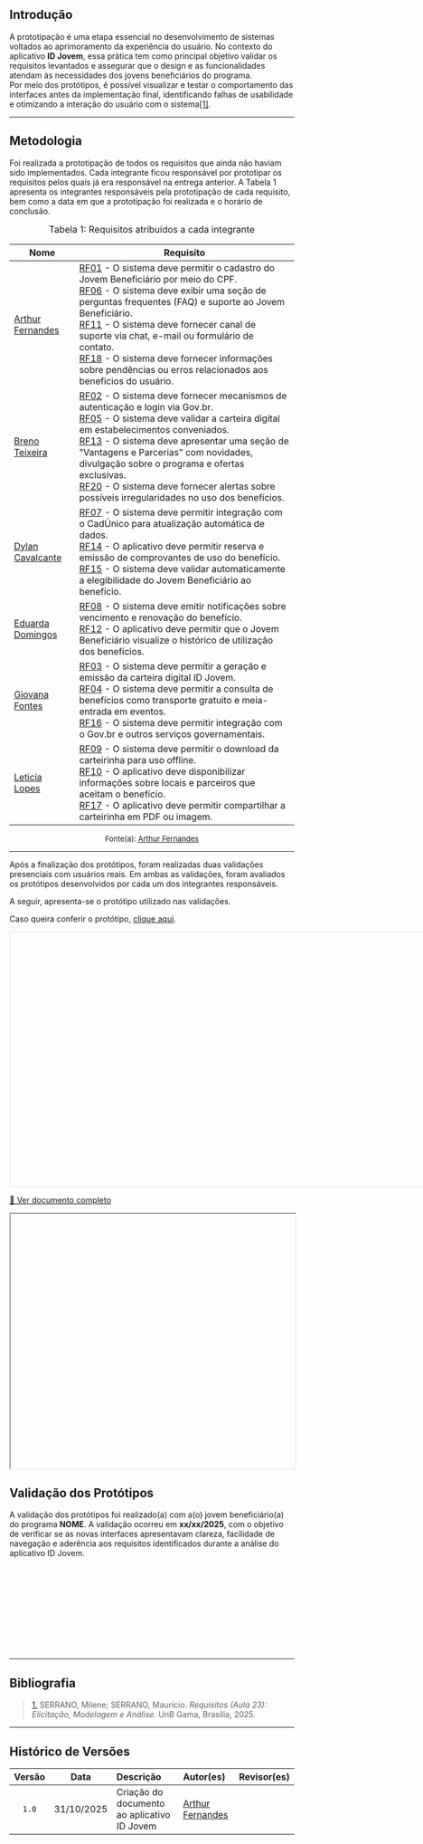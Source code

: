 ## Introdução

A prototipação é uma etapa essencial no desenvolvimento de sistemas voltados ao aprimoramento da experiência do usuário. No contexto do aplicativo **ID Jovem**, essa prática tem como principal objetivo validar os requisitos levantados e assegurar que o design e as funcionalidades atendam às necessidades dos jovens beneficiários do programa.  
Por meio dos protótipos, é possível visualizar e testar o comportamento das interfaces antes da implementação final, identificando falhas de usabilidade e otimizando a interação do usuário com o sistema<a id="TEC1" href="#RP1">[1]</a>.

---

## Metodologia

Foi realizada a prototipação de todos os requisitos que ainda não haviam sido implementados. Cada integrante ficou responsável por prototipar os requisitos pelos quais já era responsável na entrega anterior. A Tabela 1 apresenta os integrantes responsáveis pela prototipação de cada requisito, bem como a data em que a prototipação foi realizada e o horário de conclusão.

<font size="3"><p style="text-align: center">Tabela 1: Requisitos atribuídos a cada integrante</p></font>

<div align="center">

<table>
  <thead>
    <tr>
      <th>Nome</th>
      <th>Requisito</th>
    </tr>
  </thead>
  <tbody>
     <tr>
      <td> <a href="https://github.com/arthurfernandesj">Arthur Fernandes</a> </td>
      <td> 
        <a href="https://requisitos-de-software.github.io/2025.2-Grupo04/Entregas/Entregas_02/Elicitacao/Requisitos_Elicitados/#rf01">RF01</a> - O sistema deve permitir o cadastro do Jovem Beneficiário por meio do CPF. <br>
        <a href="https://requisitos-de-software.github.io/2025.2-Grupo04/Entregas/Entregas_02/Elicitacao/Requisitos_Elicitados/#rf06">RF06</a> - O sistema deve exibir uma seção de perguntas frequentes (FAQ) e suporte ao Jovem Beneficiário. <br>
        <a href="https://requisitos-de-software.github.io/2025.2-Grupo04/Entregas/Entregas_02/Elicitacao/Requisitos_Elicitados/#rf11">RF11</a> - O sistema deve fornecer canal de suporte via chat, e-mail ou formulário de contato. <br>
        <a href="https://requisitos-de-software.github.io/2025.2-Grupo04/Entregas/Entregas_02/Elicitacao/Requisitos_Elicitados/#rf18">RF18</a> - O sistema deve fornecer informações sobre pendências ou erros relacionados aos benefícios do usuário.
      </td>
    </tr>
    <tr>
      <td> <a href="https://github.com/BrenoLTeixeira">Breno Teixeira</a> </td>
      <td> 
        <a href="https://requisitos-de-software.github.io/2025.2-Grupo04/Entregas/Entregas_02/Elicitacao/Requisitos_Elicitados/#rf02">RF02</a> - O sistema deve fornecer mecanismos de autenticação e login via Gov.br. <br>
        <a href="https://requisitos-de-software.github.io/2025.2-Grupo04/Entregas/Entregas_02/Elicitacao/Requisitos_Elicitados/#rf05">RF05</a> - O sistema deve validar a carteira digital em estabelecimentos conveniados. <br>
        <a href="https://requisitos-de-software.github.io/2025.2-Grupo04/Entregas/Entregas_02/Elicitacao/Requisitos_Elicitados/#rf13">RF13</a> - O sistema deve apresentar uma seção de "Vantagens e Parcerias" com novidades, divulgação sobre o programa e ofertas exclusivas. <br>
        <a href="https://requisitos-de-software.github.io/2025.2-Grupo04/Entregas/Entregas_02/Elicitacao/Requisitos_Elicitados/#rf20">RF20</a> - O sistema deve fornecer alertas sobre possíveis irregularidades no uso dos benefícios.
      </td>
    </tr>
    <tr>
      <td> <a href="https://github.com/dylancavalcante">Dylan Cavalcante</a> </td>
      <td> 
        <a href="https://requisitos-de-software.github.io/2025.2-Grupo04/Entregas/Entregas_02/Elicitacao/Requisitos_Elicitados/#rf07">RF07</a> - O sistema deve permitir integração com o CadÚnico para atualização automática de dados. <br>
        <a href="https://requisitos-de-software.github.io/2025.2-Grupo04/Entregas/Entregas_02/Elicitacao/Requisitos_Elicitados/#rf14">RF14</a> - O aplicativo deve permitir reserva e emissão de comprovantes de uso do benefício. <br>
        <a href="https://requisitos-de-software.github.io/2025.2-Grupo04/Entregas/Entregas_02/Elicitacao/Requisitos_Elicitados/#rf15">RF15</a> - O sistema deve validar automaticamente a elegibilidade do Jovem Beneficiário ao benefício.
      </td>
    </tr>
    <tr>
      <td> <a href="https://github.com/eduardar0">Eduarda Domingos</a> </td>
      <td> 
        <a href="https://requisitos-de-software.github.io/2025.2-Grupo04/Entregas/Entregas_02/Elicitacao/Requisitos_Elicitados/#rf08">RF08</a> - O sistema deve emitir notificações sobre vencimento e renovação do benefício. <br>
        <a href="https://requisitos-de-software.github.io/2025.2-Grupo04/Entregas/Entregas_02/Elicitacao/Requisitos_Elicitados/#rf12">RF12</a> - O aplicativo deve permitir que o Jovem Beneficiário visualize o histórico de utilização dos benefícios.
      </td>
    </tr>
    <tr>
      <td> <a href="https://github.com/GiovanaFontesS">Giovana Fontes</a> </td>
      <td> 
        <a href="https://requisitos-de-software.github.io/2025.2-Grupo04/Entregas/Entregas_02/Elicitacao/Requisitos_Elicitados/#rf03">RF03</a> - O sistema deve permitir a geração e emissão da carteira digital ID Jovem. <br>
        <a href="https://requisitos-de-software.github.io/2025.2-Grupo04/Entregas/Entregas_02/Elicitacao/Requisitos_Elicitados/#rf04">RF04</a> - O sistema deve permitir a consulta de benefícios como transporte gratuito e meia-entrada em eventos. <br>
        <a href="https://requisitos-de-software.github.io/2025.2-Grupo04/Entregas/Entregas_02/Elicitacao/Requisitos_Elicitados/#rf16">RF16</a> - O sistema deve permitir integração com o Gov.br e outros serviços governamentais.
      </td>
    </tr>
    <tr>
      <td> <a href="https://github.com/leticialopes20">Leticia Lopes</a> </td>
      <td> 
        <a href="https://requisitos-de-software.github.io/2025.2-Grupo04/Entregas/Entregas_02/Elicitacao/Requisitos_Elicitados/#rf09">RF09</a> - O sistema deve permitir o download da carteirinha para uso offline. <br>
        <a href="https://requisitos-de-software.github.io/2025.2-Grupo04/Entregas/Entregas_02/Elicitacao/Requisitos_Elicitados/#rf10">RF10</a> - O aplicativo deve disponibilizar informações sobre locais e parceiros que aceitam o benefício. <br>
        <a href="https://requisitos-de-software.github.io/2025.2-Grupo04/Entregas/Entregas_02/Elicitacao/Requisitos_Elicitados/#rf17">RF17</a> - O aplicativo deve permitir compartilhar a carteirinha em PDF ou imagem.
      </td>
    </tr>

  </tbody>
</table>

</div>

<font size="2"><p style="text-align: center">Fonte(a): [Arthur Fernandes](https://github.com/arthurfernandesj)</p></font>


---

Após a finalização dos protótipos, foram realizadas duas validações presenciais com usuários reais. Em ambas as validações, foram avaliados os protótipos desenvolvidos por cada um dos integrantes responsáveis.

A seguir, apresenta-se o protótipo utilizado nas validações.

Caso queira conferir o protótipo, <a href="" target="blanket">clique aqui</a>.

<p style="text-align: center"><iframe style="border: 1px solid rgba(0, 0, 0, 0.1);" width="800" height="450" src="" allowfullscreen></iframe></p>

<a href="" target="_blank">📄 Ver documento completo</a>

<iframe src="" width="100%" height="450px">
    Este navegador não suporta PDFs. Faça o download <a href="">aqui</a>.
</iframe>


## Validação dos Protótipos

A validação dos protótipos foi realizado(a) com a(o) jovem beneficiário(a) do programa **NOME**.
A validação ocorreu em **xx/xx/2025**, com o objetivo de verificar se as novas interfaces apresentavam clareza, facilidade de navegação e aderência aos requisitos identificados durante a análise do aplicativo ID Jovem.

<iframe width="560" height="xx5" src="" title="YouTube video player" frameborder="0" allow="accelerometer; autoplay; clipboard-write; encrypted-media; gyroscope; picture-in-picture; web-share" referrerpolicy="strict-origin-when-cross-origin" allowfullscreen></iframe>

---

## Bibliografia

> <a id="RP1" href="#TEC1">1.</a> SERRANO, Milene; SERRANO, Maurício. *Requisitos (Aula 23): Elicitação, Modelagem e Análise.* UnB Gama, Brasília, 2025. 

---

## Histórico de Versões

| Versão | Data | Descrição | Autor(es) | Revisor(es) |
| :--: | :--: | :-- | :-- | :-- |
| `1.0` | 31/10/2025 | Criação do documento ao aplicativo ID Jovem | [Arthur Fernandes](https://github.com/arthurfernandesj) | [ ](https://github.com/) |
